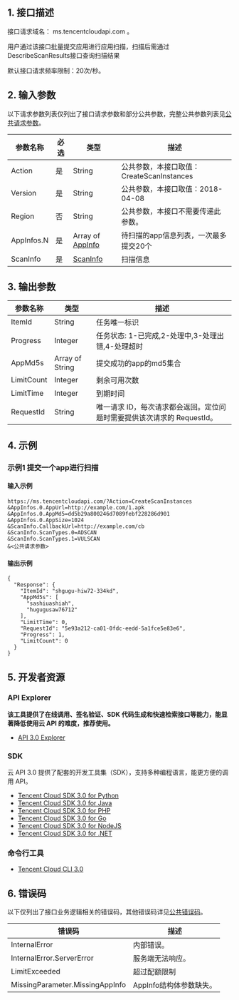 ## 1. 接口描述

接口请求域名： ms.tencentcloudapi.com 。

用户通过该接口批量提交应用进行应用扫描，扫描后需通过DescribeScanResults接口查询扫描结果

默认接口请求频率限制：20次/秒。

## 2. 输入参数

以下请求参数列表仅列出了接口请求参数和部分公共参数，完整公共参数列表见[公共请求参数](/document/api/283/17745)。

| 参数名称 | 必选 | 类型 | 描述 |
|---------|---------|---------|---------|
| Action | 是 | String | 公共参数，本接口取值：CreateScanInstances |
| Version | 是 | String | 公共参数，本接口取值：2018-04-08 |
| Region | 否 | String | 公共参数，本接口不需要传递此参数。 |
| AppInfos.N | 是 | Array of [AppInfo](/document/api/283/17759#AppInfo) | 待扫描的app信息列表，一次最多提交20个 |
| ScanInfo | 是 | [ScanInfo](/document/api/283/17759#ScanInfo) | 扫描信息 |

## 3. 输出参数

| 参数名称 | 类型 | 描述 |
|---------|---------|---------|
| ItemId | String | 任务唯一标识|
| Progress | Integer | 任务状态: 1-已完成,2-处理中,3-处理出错,4-处理超时|
| AppMd5s | Array of String | 提交成功的app的md5集合|
| LimitCount | Integer | 剩余可用次数|
| LimitTime | Integer | 到期时间|
| RequestId | String | 唯一请求 ID，每次请求都会返回。定位问题时需要提供该次请求的 RequestId。|

## 4. 示例

### 示例1 提交一个app进行扫描

#### 输入示例

```
https://ms.tencentcloudapi.com/?Action=CreateScanInstances
&AppInfos.0.AppUrl=http://example.com/1.apk
&AppInfos.0.AppMd5=dd5b29a800246d7089febf228286d901
&AppInfos.0.AppSize=1024
&ScanInfo.CallbackUrl=http://example.com/cb
&ScanInfo.ScanTypes.0=ADSCAN
&ScanInfo.ScanTypes.1=VULSCAN
&<公共请求参数>
```

#### 输出示例

```
{
  "Response": {
    "ItemId": "shgugu-hiw72-334kd",
    "AppMd5s": [
      "sashiuashiah",
      "hugugusaw76712"
    ],
    "LimitTime": 0,
    "RequestId": "5e93a212-ca01-0fdc-eedd-5a1fce5e83e6",
    "Progress": 1,
    "LimitCount": 0
  }
}
```


## 5. 开发者资源

### API Explorer

**该工具提供了在线调用、签名验证、SDK 代码生成和快速检索接口等能力，能显著降低使用云 API 的难度，推荐使用。**

* [API 3.0 Explorer](https://console.cloud.tencent.com/api/explorer?Product=ms&Version=2018-04-08&Action=CreateScanInstances)

### SDK

云 API 3.0 提供了配套的开发工具集（SDK），支持多种编程语言，能更方便的调用 API。

* [Tencent Cloud SDK 3.0 for Python](https://github.com/TencentCloud/tencentcloud-sdk-python)
* [Tencent Cloud SDK 3.0 for Java](https://github.com/TencentCloud/tencentcloud-sdk-java)
* [Tencent Cloud SDK 3.0 for PHP](https://github.com/TencentCloud/tencentcloud-sdk-php)
* [Tencent Cloud SDK 3.0 for Go](https://github.com/TencentCloud/tencentcloud-sdk-go)
* [Tencent Cloud SDK 3.0 for NodeJS](https://github.com/TencentCloud/tencentcloud-sdk-nodejs)
* [Tencent Cloud SDK 3.0 for .NET](https://github.com/TencentCloud/tencentcloud-sdk-dotnet)

### 命令行工具

* [Tencent Cloud CLI 3.0](https://cloud.tencent.com/document/product/440/6176)

## 6. 错误码

以下仅列出了接口业务逻辑相关的错误码，其他错误码详见[公共错误码](/document/api/283/17747#.E5.85.AC.E5.85.B1.E9.94.99.E8.AF.AF.E7.A0.81)。

| 错误码 | 描述 |
|---------|---------|
| InternalError | 内部错误。 |
| InternalError.ServerError | 服务端无法响应。 |
| LimitExceeded | 超过配额限制 |
| MissingParameter.MissingAppInfo | AppInfo结构体参数缺失。 |
